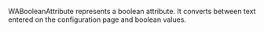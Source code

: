 WABooleanAttribute  represents a boolean attribute. It converts between text entered on the configuration page and boolean values.